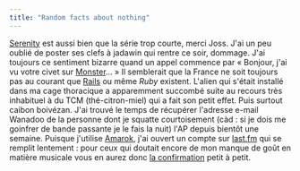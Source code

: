 ```yaml
---
title: "Random facts about nothing"
---
```


[Serenity](http://www.imdb.com/title/tt0379786/) est aussi bien que la série
trop courte, merci Joss. J'ai un peu oublié de poster ses clefs à jadawin qui
rentre ce soir, dommage. J'ai toujours ce sentiment bizarre quand un appel
commence par « Bonjour, j'ai vu votre civet sur
[Monster](http://www.monster.fr)... » Il semblerait que la France ne soit
toujours pas au courant que [Rails](http://www.rubyonrails.org) ou même _Ruby_
existent. L'alien qui s'était installé dans ma cage thoracique a apparemment
succombé suite au recours très inhabituel à du TCM (thé-citron-miel) qui a
fait son petit effet. Puis surtout caibon boivézan. J'ai trouvé le temps de
récupérer l'adresse e-mail Wanadoo de la personne dont je squatte
courtoisement (càd : si je dois me goinfrer de bande passante je le fais la
nuit) l'AP depuis bientôt une semaine. Puisque j'utilise
[Amarok](http://amarok.kde.org/), j'ai ouvert un compte sur
[last.fm](http://last.fm) qui se remplit lentement : pour ceux qui doutait
encore de mon manque de goût en matière musicale vous en aurez donc [la
confirmation](http://www.last.fm/user/arnaudb/) petit à petit.

